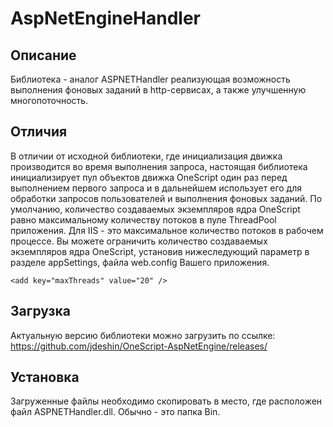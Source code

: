 ﻿# AspNetEngineHandler

## Описание
Библиотека - аналог ASPNETHandler реализующая возможность выполнения фоновых заданий в http-сервисах, а также улучшенную многопоточность.

## Отличия
В отличии от исходной библиотеки, где инициализация движка производится во время выполнения запроса, настоящая библиотека инициализирует пул объектов движка OneScript один раз перед выполнением первого запроса и в дальнейшем использует его для обработки запросов пользователей и выполнения фоновых заданий.
По умолчанию, количество создаваемых экземпляров ядра OneScript равно максимальному количеству потоков в пуле ThreadPool приложения. Для IIS - это максимальное количество потоков в рабочем процессе.
Вы можете ограничить количество создаваемых экземпляров ядра OneScript, установив нижеследующий параметр в разделе appSettings, файла web.config Вашего приложения.

```
<add key="maxThreads" value="20" />
```

## Загрузка

Актуальную версию библиотеки можно загрузить по ссылке: https://github.com/jdeshin/OneScript-AspNetEngine/releases/

## Установка
Загруженные файлы необходимо скопировать в место, где расположен файл ASPNETHandler.dll. Обычно - это папка Bin.


 